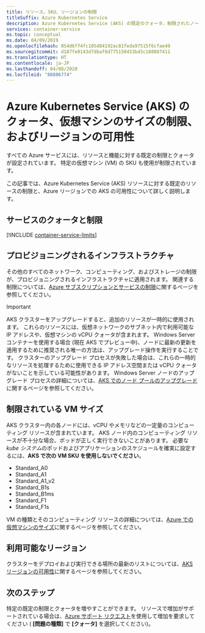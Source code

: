 ```yaml
---
title: リソース、SKU、リージョンの制限
titleSuffix: Azure Kubernetes Service
description: Azure Kubernetes Service (AKS) の既定のクォータ、制限されたノード VM SKU サイズ、およびリージョンの可用性について説明します。
services: container-service
ms.topic: conceptual
ms.date: 04/09/2019
ms.openlocfilehash: 054d6ff4fc105d84192ac81feda97515f6cfae49
ms.sourcegitcommit: d187fe0143d7dbaf8d775150453bd3c188087411
ms.translationtype: HT
ms.contentlocale: ja-JP
ms.lasthandoff: 04/08/2020
ms.locfileid: "80886774"
---
```

# <a name="quotas-virtual-machine-size-restrictions-and-region-availability-in-azure-kubernetes-service-aks"></a>Azure Kubernetes Service (AKS) のクォータ、仮想マシンのサイズの制限、およびリージョンの可用性

すべての Azure サービスには、リソースと機能に対する既定の制限とクォータが設定されています。 特定の仮想マシン (VM) の SKU も使用が制限されています。

この記事では、Azure Kubernetes Service (AKS) リソースに対する既定のリソースの制限と、Azure リージョンでの AKS の可用性について詳しく説明します。

## <a name="service-quotas-and-limits"></a>サービスのクォータと制限

[!INCLUDE [container-service-limits](../../includes/container-service-limits.md)]

## <a name="provisioned-infrastructure"></a>プロビジョニングされるインフラストラクチャ

その他のすべてのネットワーク、コンピューティング、およびストレージの制限が、プロビジョニングされるインフラストラクチャに適用されます。 関連する制限については、[Azure サブスクリプションとサービスの制限](../azure-resource-manager/management/azure-subscription-service-limits.md)に関するページを参照してください。

> [!IMPORTANT]
> AKS クラスターをアップグレードすると、追加のリソースが一時的に使用されます。 これらのリソースには、仮想ネットワークのサブネット内で利用可能な IP アドレスや、仮想マシンの vCPU クォータが含まれます。 Windows Server コンテナーを使用する場合 (現在 AKS でプレビュー中)、ノードに最新の更新を適用するために推奨される唯一の方法は、アップグレード操作を実行することです。 クラスターのアップグレード プロセスが失敗した場合は、これらの一時的なリソースを処理するために使用できる IP アドレス空間または vCPU クォータがないことを示している可能性があります。 Windows Server ノードのアップグレード プロセスの詳細については、[AKS でのノード プールのアップグレード][nodepool-upgrade]に関するページを参照してください。

## <a name="restricted-vm-sizes"></a>制限されている VM サイズ

AKS クラスター内の各ノードには、vCPU やメモリなどの一定量のコンピューティング リソースが含まれています。 AKS ノード内のコンピューティング リソースが不十分な場合、ポッドが正しく実行できないことがあります。 必要な *kube システム*のポッドおよびアプリケーションのスケジュールを確実に設定するには、**AKS で次の VM SKU を使用しないでください**。

- Standard_A0
- Standard_A1
- Standard_A1_v2
- Standard_B1s
- Standard_B1ms
- Standard_F1
- Standard_F1s

VM の種類とそのコンピューティング リソースの詳細については、[Azure での仮想マシンのサイズ][vm-skus]に関するページを参照してください。

## <a name="region-availability"></a>利用可能なリージョン

クラスターをデプロイおよび実行できる場所の最新のリストについては、[AKS リージョンの可用性][region-availability]に関するページを参照してください。

## <a name="next-steps"></a>次のステップ

特定の既定の制限とクォータを増やすことができます。 リソースで増加がサポートされている場合は、[Azure サポート リクエスト][azure-support]を使用して増加を要求してください ( **[問題の種類]** で **[クォータ]** を選択してください)。

<!-- LINKS - External -->
[azure-support]: https://ms.portal.azure.com/#blade/Microsoft_Azure_Support/HelpAndSupportBlade/newsupportrequest
[region-availability]: https://azure.microsoft.com/global-infrastructure/services/?products=kubernetes-service

<!-- LINKS - Internal -->
[vm-skus]: ../virtual-machines/linux/sizes.md
[nodepool-upgrade]: use-multiple-node-pools.md#upgrade-a-node-pool
